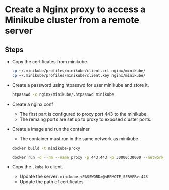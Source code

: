 # Create a Nginx proxy to access a Minikube cluster from a remote server

## Steps
- Copy the certificates from minikube.
    ```bash
    cp ~/.minikube/profiles/minikube/client.crt nginx/minikube/
    cp ~/.minikube/profiles/minikube/client.key nginx/minikube/
    ```

- Create a password using htpasswd for user minikube and store it.
    ```bash
    htpasswd -c nginx/minikube/.htpasswd minikube
    ```

- Create a nginx.conf
    - The first part is configured to proxy port 443 to the minikube.
    - The remaing ports are set up to proxy to exposed cluster ports.

- Create a image and run the container
    - The container must run in the same network as minikube
    ```bash
    docker build -t minikube-proxy

    docker run -d --rm --name proxy -p 443:443 -p 30000:30000 --network=minikube minikube-proxy
    ```

- Copy the `.kube` to client. 
    - Update the server: `minikube:<PASSWORD>@<REMOTE_SERVER>:443`
    - Update the path of certificates